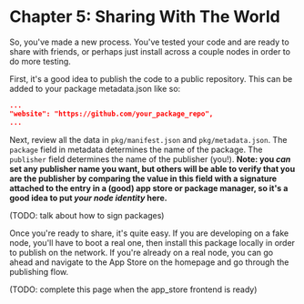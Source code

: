 # Chapter 5: Sharing With The World

So, you've made a new process. You've tested your code and are ready to share with friends, or perhaps just install across a couple nodes in order to do more testing.

First, it's a good idea to publish the code to a public repository. This can be added to your package metadata.json like so:
```json
...
"website": "https://github.com/your_package_repo",
...
```

Next, review all the data in `pkg/manifest.json` and `pkg/metadata.json`. The `package` field in metadata determines the name of the package. The `publisher` field determines the name of the publisher (you!). **Note: you *can* set any publisher name you want, but others will be able to verify that you are the publisher by comparing the value in this field with a signature attached to the entry in a (good) app store or package manager, so it's a good idea to put *your node identity* here.**

(TODO: talk about how to sign packages)

Once you're ready to share, it's quite easy. If you are developing on a fake node, you'll have to boot a real one, then install this package locally in order to publish on the network. If you're already on a real node, you can go ahead and navigate to the App Store on the homepage and go through the publishing flow.

(TODO: complete this page when the app_store frontend is ready)